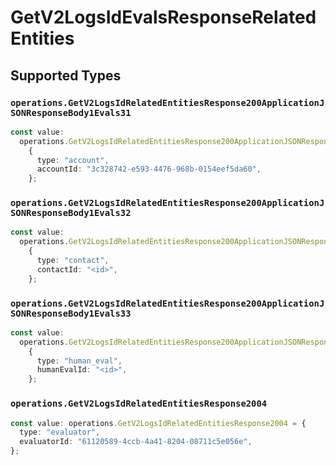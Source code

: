 # GetV2LogsIdEvalsResponseRelatedEntities


## Supported Types

### `operations.GetV2LogsIdRelatedEntitiesResponse200ApplicationJSONResponseBody1Evals31`

```typescript
const value:
  operations.GetV2LogsIdRelatedEntitiesResponse200ApplicationJSONResponseBody1Evals31 =
    {
      type: "account",
      accountId: "3c328742-e593-4476-968b-0154eef5da60",
    };
```

### `operations.GetV2LogsIdRelatedEntitiesResponse200ApplicationJSONResponseBody1Evals32`

```typescript
const value:
  operations.GetV2LogsIdRelatedEntitiesResponse200ApplicationJSONResponseBody1Evals32 =
    {
      type: "contact",
      contactId: "<id>",
    };
```

### `operations.GetV2LogsIdRelatedEntitiesResponse200ApplicationJSONResponseBody1Evals33`

```typescript
const value:
  operations.GetV2LogsIdRelatedEntitiesResponse200ApplicationJSONResponseBody1Evals33 =
    {
      type: "human_eval",
      humanEvalId: "<id>",
    };
```

### `operations.GetV2LogsIdRelatedEntitiesResponse2004`

```typescript
const value: operations.GetV2LogsIdRelatedEntitiesResponse2004 = {
  type: "evaluator",
  evaluatorId: "61120589-4ccb-4a41-8204-08711c5e056e",
};
```

